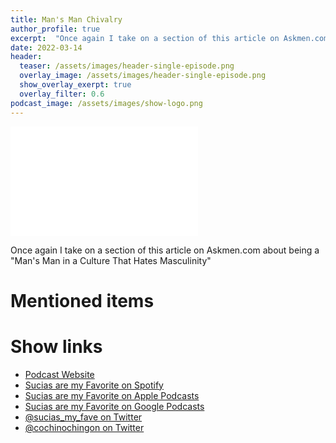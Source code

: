 ```yaml
---
title: Man's Man Chivalry
author_profile: true
excerpt:  "Once again I take on a section of this article on Askmen.com about being a 'Man's Man in a Culture That Hates Masculinity'"
date: 2022-03-14
header:
  teaser: /assets/images/header-single-episode.png
  overlay_image: /assets/images/header-single-episode.png
  show_overlay_exerpt: true
  overlay_filter: 0.6
podcast_image: /assets/images/show-logo.png
---
```


<iframe src='<iframe src="https://embed.embed.podcasts.apple.com/us/podcast/chivalry/id1548173787?i=1000553915172&amp;itsct=podcast_box_player&amp;itscg=30200&amp;ls=1&amp;theme=dark" width='80%' height='175' frameborder='0' allowtransparency='true' allow='encrypted-media'></iframe> 

Once again I take on a section of this article on Askmen.com about being a "Man's Man in a Culture That Hates Masculinity"

# Mentioned items



# Show links

* <i class=fas fa-link></i> [Podcast Website](https://cochinochingon.com)
* <i class=fab fa-spotify></i> [Sucias are my Favorite on Spotify](https://open.spotify.com/show/3XjoipCU3QzeIaQAAQpBdW)
* <i class=fas fa-podcast></i> [Sucias are my Favorite on Apple Podcasts](https://podcasts.apple.com/us/podcast/sucias-are-my-favorite/id1548173787)
* <i class=fab fa-google-play></i> [Sucias are my Favorite on Google Podcasts](https://podcasts.google.com/feed/aHR0cHM6Ly9hbmNob3IuZm0vcy80MjI0YzYzYy9wb2RjYXN0L3Jzcw==)
* <i class=fab fa-twitter></i> [@sucias_my_fave on Twitter](https://twitter.com/sucias_my_fave)
* <i class=fab fa-twitter></i> [@cochinochingon on Twitter](https://twitter.com/cochinochingon)
